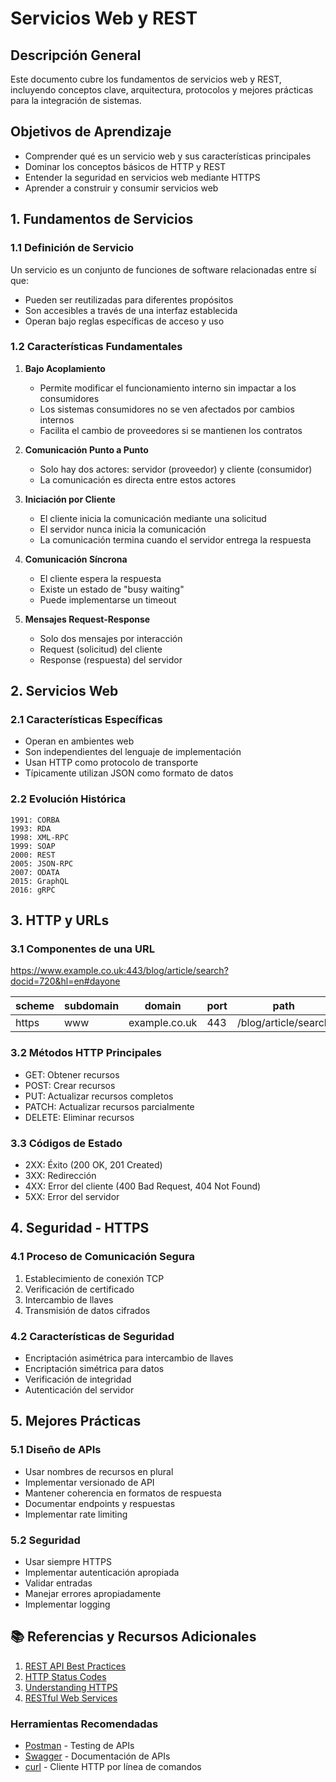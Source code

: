 # Servicios Web y REST

## Descripción General

Este documento cubre los fundamentos de servicios web y REST, incluyendo conceptos clave, arquitectura, protocolos y mejores prácticas para la integración de sistemas.

## Objetivos de Aprendizaje

- Comprender qué es un servicio web y sus características principales
- Dominar los conceptos básicos de HTTP y REST
- Entender la seguridad en servicios web mediante HTTPS
- Aprender a construir y consumir servicios web

## 1. Fundamentos de Servicios

### 1.1 Definición de Servicio

Un servicio es un conjunto de funciones de software relacionadas entre sí que:

- Pueden ser reutilizadas para diferentes propósitos
- Son accesibles a través de una interfaz establecida
- Operan bajo reglas específicas de acceso y uso

### 1.2 Características Fundamentales

1. **Bajo Acoplamiento**

   - Permite modificar el funcionamiento interno sin impactar a los consumidores
   - Los sistemas consumidores no se ven afectados por cambios internos
   - Facilita el cambio de proveedores si se mantienen los contratos

2. **Comunicación Punto a Punto**

   - Solo hay dos actores: servidor (proveedor) y cliente (consumidor)
   - La comunicación es directa entre estos actores

3. **Iniciación por Cliente**

   - El cliente inicia la comunicación mediante una solicitud
   - El servidor nunca inicia la comunicación
   - La comunicación termina cuando el servidor entrega la respuesta

4. **Comunicación Síncrona**

   - El cliente espera la respuesta
   - Existe un estado de "busy waiting"
   - Puede implementarse un timeout

5. **Mensajes Request-Response**
   - Solo dos mensajes por interacción
   - Request (solicitud) del cliente
   - Response (respuesta) del servidor

## 2. Servicios Web

### 2.1 Características Específicas

- Operan en ambientes web
- Son independientes del lenguaje de implementación
- Usan HTTP como protocolo de transporte
- Típicamente utilizan JSON como formato de datos

### 2.2 Evolución Histórica

```
1991: CORBA
1993: RDA
1998: XML-RPC
1999: SOAP
2000: REST
2005: JSON-RPC
2007: ODATA
2015: GraphQL
2016: gRPC
```

## 3. HTTP y URLs

### 3.1 Componentes de una URL

<https://www.example.co.uk:443/blog/article/search?docid=720&hl=en#dayone>

| scheme | subdomain | domain        | port | path                 | query string    | fragment |
| ------ | --------- | ------------- | ---- | -------------------- | --------------- | -------- |
| https  | www       | example.co.uk | 443  | /blog/article/search | docid=720&hl=en | dayone   |

### 3.2 Métodos HTTP Principales

- GET: Obtener recursos
- POST: Crear recursos
- PUT: Actualizar recursos completos
- PATCH: Actualizar recursos parcialmente
- DELETE: Eliminar recursos

### 3.3 Códigos de Estado

- 2XX: Éxito (200 OK, 201 Created)
- 3XX: Redirección
- 4XX: Error del cliente (400 Bad Request, 404 Not Found)
- 5XX: Error del servidor

## 4. Seguridad - HTTPS

### 4.1 Proceso de Comunicación Segura

1. Establecimiento de conexión TCP
2. Verificación de certificado
3. Intercambio de llaves
4. Transmisión de datos cifrados

### 4.2 Características de Seguridad

- Encriptación asimétrica para intercambio de llaves
- Encriptación simétrica para datos
- Verificación de integridad
- Autenticación del servidor

## 5. Mejores Prácticas

### 5.1 Diseño de APIs

- Usar nombres de recursos en plural
- Implementar versionado de API
- Mantener coherencia en formatos de respuesta
- Documentar endpoints y respuestas
- Implementar rate limiting

### 5.2 Seguridad

- Usar siempre HTTPS
- Implementar autenticación apropiada
- Validar entradas
- Manejar errores apropiadamente
- Implementar logging

## 📚 Referencias y Recursos Adicionales

1. [REST API Best Practices](https://restfulapi.net/rest-api-design-tutorial-with-example/)
2. [HTTP Status Codes](https://developer.mozilla.org/en-US/docs/Web/HTTP/Status)
3. [Understanding HTTPS](https://howhttps.works/)
4. [RESTful Web Services](https://www.ibm.com/cloud/learn/rest-apis)

### Herramientas Recomendadas

- [Postman](https://www.postman.com/) - Testing de APIs
- [Swagger](https://swagger.io/) - Documentación de APIs
- [curl](https://curl.se/) - Cliente HTTP por línea de comandos
